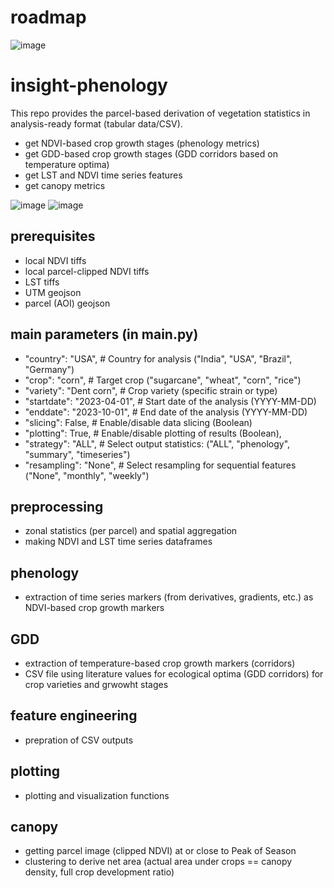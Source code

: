 # roadmap

![image](https://github.com/user-attachments/assets/28abe0cf-4442-4fb2-8f6a-1fd7266eeb77)

# insight-phenology

This repo provides the parcel-based derivation of vegetation statistics in analysis-ready format (tabular data/CSV).

- get NDVI-based crop growth stages (phenology metrics)
- get GDD-based crop growth stages (GDD corridors based on temperature optima)
- get LST and NDVI time series features
- get canopy metrics

![image](https://github.com/user-attachments/assets/9b47356c-3431-429b-86ba-1c248509e04c)
![image](https://github.com/user-attachments/assets/d808f185-9df5-46aa-a47c-c8a9f9343d6f)

## prerequisites
- local NDVI tiffs
- local parcel-clipped NDVI tiffs
- LST tiffs
- UTM geojson
- parcel (AOI) geojson

## main parameters (in main.py)
* "country": "USA",  # Country for analysis ("India", "USA", "Brazil", "Germany")
* "crop": "corn",  # Target crop ("sugarcane", "wheat", "corn", "rice")
* "variety": "Dent corn",  # Crop variety (specific strain or type)
* "startdate": "2023-04-01",  # Start date of the analysis (YYYY-MM-DD)
* "enddate": "2023-10-01",  # End date of the analysis (YYYY-MM-DD)
* "slicing": False,  # Enable/disable data slicing (Boolean)
* "plotting": True,  # Enable/disable plotting of results (Boolean),
* "strategy": "ALL", # Select output statistics: ("ALL", "phenology", "summary", "timeseries")
* "resampling": "None", # Select resampling for sequential features ("None", "monthly", "weekly")

## preprocessing
- zonal statistics (per parcel) and spatial aggregation
- making NDVI and LST time series dataframes
  
## phenology
- extraction of time series markers (from derivatives, gradients, etc.) as NDVI-based crop growth markers

## GDD
- extraction of temperature-based crop growth markers (corridors)
- CSV file using literature values for ecological optima (GDD corridors) for crop varieties and grwowht stages

## feature engineering
- prepration of CSV outputs

## plotting
- plotting and visualization functions

## canopy
- getting parcel image (clipped NDVI) at or close to Peak of Season
- clustering to derive net area (actual area under crops == canopy density, full crop development ratio)
